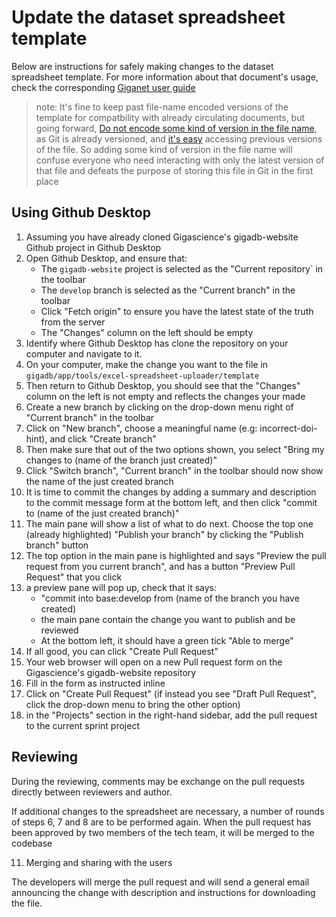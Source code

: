 # Update the dataset spreadsheet template

Below are instructions for safely making changes to the dataset spreadsheet template.
For more  information about that document's usage, check the corresponding [Giganet user guide](https://sites.google.com/gigasciencejournal.com/giganet/gigadb/curation/spreadsheet-upload-scripts)

>note: It's fine to keep past file-name encoded versions of the template for compatbility with already circulating documents, but going forward, [Do not encode some kind of version in the file name](https://carpentries-incubator.github.io/git-novice-branch-pr/01-basics/), as Git is already versioned, and [it's easy](https://github.com/gigascience/gigadb-website/commits/develop/gigadb/app/tools/excel-spreadsheet-uploader/template) accessing previous versions of the file. So adding some kind of version in the file name will confuse everyone who need interacting with only the latest version of that file and defeats the purpose of storing this file in Git in the first place

## Using Github Desktop

1. Assuming you have already cloned Gigascience's gigadb-website Github project in Github Desktop
2. Open Github Desktop, and ensure that:
    * The `gigadb-website` project is selected as the "Current repository` in the toolbar
    * The `develop` branch is selected as the "Current branch" in the toolbar
    * Click "Fetch origin" to ensure you have the latest state of the truth from the server
    * The "Changes" column on the left should be empty
3. Identify where Github Desktop has clone the repository on your computer and navigate to it.
4. On your computer, make the change you want to the file in `gigadb/app/tools/excel-spreadsheet-uploader/template`
5. Then return to Github Desktop, you should see that the "Changes" column on the left is not empty and reflects the changes your made
6. Create a new branch by clicking on the drop-down menu right of "Current branch" in the toolbar
7. Click on "New branch", choose a meaningful name (e.g: incorrect-doi-hint), and click "Create branch"
8. Then make sure that out of the two options shown, you select "Bring my changes to (name of the branch just created)"
9. Click "Switch branch", "Current branch" in the toolbar should now show the name of the just created branch
10. It is time to commit the changes by adding a summary and description to the commit message form at the bottom left, and then click "commit to (name of the just created branch)"
11. The main pane will show a list of what to do next. Choose the top one (already highlighted) "Publish your branch" by clicking the "Publish branch" button
12. The top option in the main pane is highlighted and says "Preview the pull request from you current branch", and has a button "Preview Pull Request" that you click
13. a preview pane will pop up, check that it says:
    *  "commit into base:develop from (name of the branch you have created)
    *  the main pane contain the change you want to publish and be reviewed
    *  At the bottom left, it should have a green tick "Able to merge"
14. If all good, you can click "Create Pull Request"
15. Your web browser will open on a new Pull request form on the Gigascience's gigadb-website repository
16. Fill in the form as instructed inline
17. Click on "Create Pull Request" (if instead you see "Draft Pull Request", click the drop-down menu to bring the other option)
18. in the "Projects" section in the right-hand sidebar, add the pull request to the current sprint project



## Reviewing

During the reviewing, comments may be exchange on the pull requests directly between reviewers and author.

If additional changes to the spreadsheet are necessary, a number of rounds of steps 6, 7 and 8 are to be performed again. When the pull request has been approved by two members of the tech team, it will be merged to the codebase

11. Merging and sharing with the users

The developers will merge the pull request and will send a general email announcing the change with description and instructions for downloading the file.
